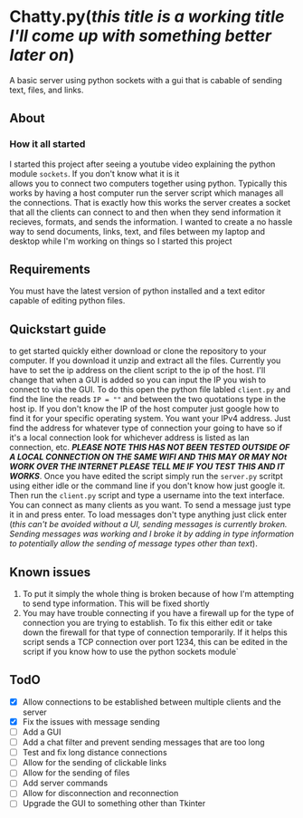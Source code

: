 # **Chatty.py**(_this title is a working title I'll come up with something better later on_)
A basic server using python sockets with a gui that is cabable of sending text, files, and links.

## **About** 
  ### **How it all started**
   I started this project after seeing a youtube video explaining the python module `sockets`. If you don't know what it is it     
   allows you to connect two computers together using python. Typically this works by having a host computer run the server script
   which manages all the connections. That is exactly how this works the server creates a socket that all the clients can connect 
   to and then when they send information it recieves, formats, and sends the information. I wanted to create a no hassle way to
   send documents, links, text, and files between my laptop and desktop while I'm working on things so I started this project
   
## **Requirements**
You must have the latest version of python installed and a text editor capable of editing python files.
   
## **Quickstart guide**
to get started quickly either download or clone the repository to your computer. If you download it unzip and extract all the 
files. Currently you have to set the ip address on the client script to the ip of the host. I'll change that when a GUI is added so 
you can input the IP you wish to connect to via the GUI. To do this open the python file labled `client.py` and find the line the 
reads `IP = ""` and between the two quotations type in the host ip. If you don't know the IP of the host computer just google how 
to find it for your specific operating system. You want your IPv4 address. Just find the address for whatever type of connection 
your going to have so if it's a local connection look for whichever address is listed as lan connection, etc. **_PLEASE NOTE THIS 
HAS NOT BEEN TESTED OUTSIDE OF A LOCAL CONNECTION ON THE SAME WIFI AND THIS MAY OR MAY NOt WORK OVER THE INTERNET PLEASE TELL ME IF
YOU TEST THIS AND IT WORKS_**. Once you have edited the script simply run the `server.py` scritpt using either idle or the command 
line if you don't know how just google it. Then run the `client.py` script and type a username into the text interface. You can 
connect as many clients as you want. To send a message just type it in and press enter. To load messages don't type anything just 
click enter (_this can't be avoided without a UI, sending messages is currently broken. Sending messages was working and I broke
it by adding in type information to potentially allow the sending of message types other than text_).

## **Known issues**
1) To put it simply the whole thing is broken because of how I'm attempting to send type information. This will be fixed shortly
2) You may have trouble connecting if you have a firewall up for the type of connection you are trying to establish. To fix this 
either edit or take down the firewall for that type of connection temporarily. If it helps this script sends a TCP connection over
port 1234, this can be edited in the script if you know how to use the python sockets module`

## **TodO**
- [x] Allow connections to be established between multiple clients and the server
- [X] Fix the issues with message sending
- [ ] Add a GUI
- [ ] Add a chat filter and prevent sending messages that are too long
- [ ] Test and fix long distance connections
- [ ] Allow for the sending of clickable links
- [ ] Allow for the sending of files
- [ ] Add server commands
- [ ] Allow for disconnection and reconnection
- [ ] Upgrade the GUI to something other than Tkinter
